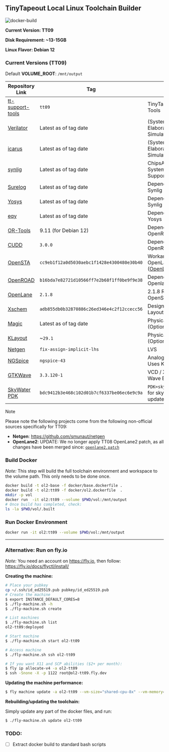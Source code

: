 ## TinyTapeout Local Linux Toolchain Builder

![docker-build](https://github.com/watbulb/tt-toolchain-build/actions/workflows/docker-image.yml/badge.svg)

**Current Version: TT09**

**Disk Requirement: ~13-15GB**

**Linux Flavor: Debian 12**

### Current Versions (TT09)

Default **VOLUME_ROOT**: `/mnt/output` 

| Repository Link                                              | Tag                                        | Notes                                                                                               |
---------------------------------------------------------------|--------------------------------------------|-----------------------------------------------------------------------------------------------------|
[tt-support-tools](https://github.com/TinyTapeout/tt-support-tools) | `tt09`                                | TinyTapeout Project Tools                                                                           |
[Verilator](https://github.com/verilator/verilator)            | Latest as of tag date                      | (System)Verilog Elaboration and Simulation (+VPI)                                                   |
[icarus](https://github.com/verilator/verilator)               | Latest as of tag date                      | (System)Verilog Elaboration and Simulation (+VPI)                                                   |
[synlig](https://github.com/chipsalliance/synlig)              | Latest as of tag date                      | ChipsAlliance SystemVerilog Support and YoSys                                                       |
[Surelog](https://github.com/chipsalliance/Surelog)            | Latest as of tag date                      | Dependency of Synlig                                                                                |
[Yosys](https://github.com/YosysHQ/yosys)                      | Latest as of tag date                      | Dependency of Synlig                                                                                |
[eqy](https://github.com/YosysHQ/eqy)                          | Latest as of tag date                      | Dependency of Yosys                                                                                 |
[OR-Tools](https://github.com/google/or-tools)                 | 9.11 (for Debian 12)                       | Dependency of OpenROAD                                                                              |
[CUDD](https://github.com/The-OpenROAD-Project/cudd)           | `3.0.0`                                    | Dependency of OpenROAD/OpenSTA                                                                      |
[OpenSTA](https://github.com/The-OpenROAD-Project/OpenSTA)     | `cc9eb1f12a0d5030aebc1f1428e4300480e30b40` | Workaround for OpenLane 2.1.8 ([OpenLane PR #544](https://github.com/efabless/openlane2/pull/544))  |
[OpenROAD](https://github.com/The-OpenROAD-Project/OpenROAD)   | `b16bda7e82721d10566ff7e2b68f1ff0be9f9e38` | Dependency of Openlane2                                                                             |
[OpenLane](https://github.com/efabless/openlane2)              | `2.1.8`                                    | 2.1.8 Requires OpenSTA WAR                                                                          |
[Xschem](https://github.com/StefanSchippers/xschem)            | `adb855db0b32870886c26ed346e4c2f12ccecc56` | Design Schematic Layout                                                                             |
[Magic](https://github.com/RTimothyEdwards/magic)              | Latest as of tag date                      | Physical Layout (Option 1)                                                                          |
[KLayout](https://github.com/RTimothyEdwards/magic)            | ~`29.1`                                    | Physical Layout (Option 2)                                                                          |
[Netgen](https://github.com/smunaut/netgen)                    | `fix-assign-implicit-lhs`                  | LVS                                                                                                 |
[NGSpice](https://sourceforge.net/projects/ngspice/)           | `ngspice-43`                               | Analog Simulation. Uses KLU                                                                         |
[GTKWave](https://salsa.debian.org/electronics-team/gtkwave)   | `3.3.120-1`                                | VCD / XSCHEM RAW Wave Browser                                                                       |
[SkyWater PDK](https://github.com/RTimothyEdwards/open_pdks)   | `bdc9412b3e468c102d01b7cf6337be06ec6e9c9a` | `PDK=sky130A` (waiting for skywater DRC update)                                                     |

>[!NOTE]
>Please note the following projects come from the following non-official sources specifically for TT09:
>- **Netgen**: https://github.com/smunaut/netgen
>- **OpenLane2**: UPDATE: We no longer apply TT08 OpenLane2 patch, as all changes have been merged since: [`openlane2.patch`](https://github.com/TinyTapeout/tinytapeout-08/blob/main/patches/openlane2.patch)

### Build Docker

_Note:_ This step will build the full toolchain environment and workspace to the volume path. This only needs to be done once.

```bash
docker build -t ol2-base -f docker/base.dockerfile .
docker build -t ol2:tt09 -f docker/ol2.dockerfile  .
mkdir -p vol
docker run  -it ol2:tt09 --volume $PWD/vol:/mnt/output
# Once build has completed, check:
ls -la $PWD/vol/.built
```

### Run Docker Environment

```bash
docker run -it ol2:tt09 --volume $PWD/vol:/mnt/output
```

---

### Alternative: Run on fly.io

_Note:_ You need an account on https://fly.io, then follow: https://fly.io/docs/flyctl/install/


**Creating the machine:**

```bash
# Place your pubkey
cp ~/.ssh/id_ed25519.pub pubkey/id_ed25519.pub 
# Create the machine
$ export INSTANCE_DEFAULT_CORES=8
$ ./fly-machine.sh -h
$ ./fly-machine.sh create

# List machines
$ ./fly-machine.sh list
ol2-tt09:deployed

# Start machine
$ ./fly-machine.sh start ol2-tt09

# Access machine
$ ./fly-machine.sh ssh ol2-tt09

# If you want X11 and SCP abilities ($2+ per month):
$ fly ip allocate-v4 -a ol2-tt09
$ ssh -Snone -X -p 1122 root@ol2-tt09.fly.dev
```

**Updating the machine performance:**

```bash
$ fly machine update -a ol2-tt09 --vm-size="shared-cpu-8x" --vm-memory=8192
```

**Rebuilding/updating the toolchain:**

Simply update any part of the docker files, and run:

```bash
$ ./fly-machine.sh update ol2-tt09
```

### TODO:

- [ ] Extract docker build to standard bash scripts
